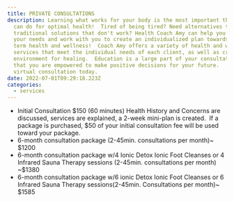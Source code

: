 ```yaml
---
title: PRIVATE CONSULTATIONS
description: Learning what works for your body is the most important thing you
  can do for optimal health!  Tired of being tired? Need alternatives to
  traditional solutions that don't work? Health Coach Amy can help you identify
  your needs and work with you to create an individualized plan towards long
  term health and wellness!  Coach Amy offers a variety of health and wellness
  services that meet the individual needs of each client, as well as create an
  environment for healing.  Education is a large part of your consultation so
  that you are empowered to make positive decisions for your future.   Book your
  virtual consultation today.
date: 2022-07-01T09:29:18.223Z
categories:
  - services
---
```

<!--StartFragment-->

* Initial Consultation $150 (60 minutes) Health History and Concerns are discussed, services are explained, a 2-week mini-plan is created.  If a package is purchased, $50 of your initial consultation fee will be used toward your package.
* 6-month consultation package (2-45min. consultations per month)~ $1200
* 6-month consultation package w/4 Ionic Detox Ionic Foot Cleanses or 4 Infrared Sauna Therapy sessions (2-45min. consultations per month) ~$1380
* 6-month consultation package w/6 ionic Detox Ionic Foot Cleanses or 6 Infrared Sauna Therapy sessions(2-45min. Consultations per month)~ $1585

<!--EndFragment-->